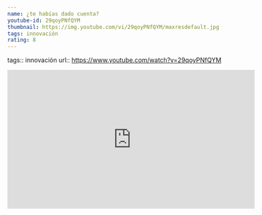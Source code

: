 ```yaml
---
name: ¿te habías dado cuenta?
youtube-id: 29qoyPNfQYM
thumbnail: https://img.youtube.com/vi/29qoyPNfQYM/maxresdefault.jpg
tags: innovación
rating: 8
---
```

tags:: innovación
url:: https://www.youtube.com/watch?v=29qoyPNfQYM

<iframe width='560' height='315' src='https://www.youtube.com/embed/29qoyPNfQYM' title='YouTube video player' frameborder='0' allow='accelerometer; autoplay; clipboard-write; encrypted-media; gyroscope; picture-in-picture; web-share' allowfullscreen></iframe>


